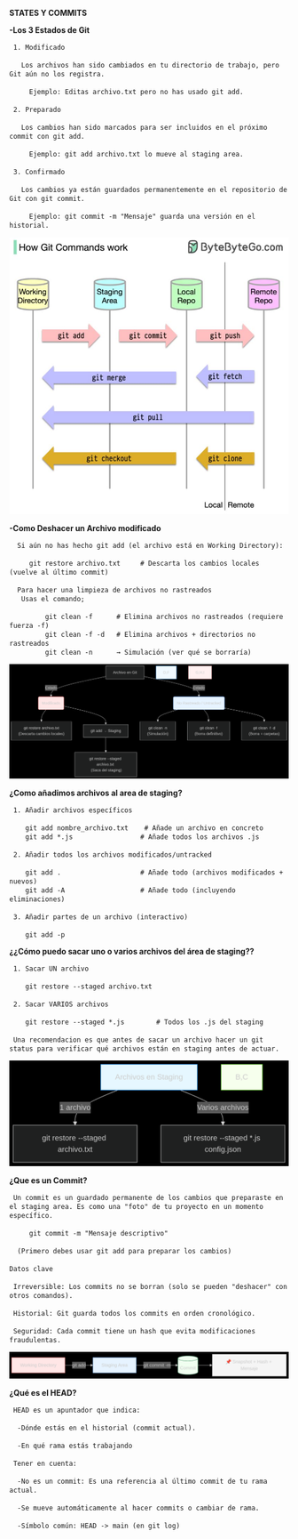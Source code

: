 **STATES Y COMMITS**

   **-Los 3 Estados de Git**

     1. Modificado 
      
       Los archivos han sido cambiados en tu directorio de trabajo, pero Git aún no los registra.

         Ejemplo: Editas archivo.txt pero no has usado git add.

     2. Preparado 
       
       Los cambios han sido marcados para ser incluidos en el próximo commit con git add.

         Ejemplo: git add archivo.txt lo mueve al staging area.

     3. Confirmado 

       Los cambios ya están guardados permanentemente en el repositorio de Git con git commit.

         Ejemplo: git commit -m "Mensaje" guarda una versión en el historial.

![Estadosdegit](imagenes/ESTADOSDEGIT.png)

   **-Como Deshacer un Archivo modificado**
     
      Si aún no has hecho git add (el archivo está en Working Directory):

         git restore archivo.txt     # Descarta los cambios locales (vuelve al último commit)

      Para hacer una limpieza de archivos no rastreados
       Usas el comando; 

             git clean -f      # Elimina archivos no rastreados (requiere fuerza -f)
             git clean -f -d   # Elimina archivos + directorios no rastreados
             git clean -n      → Simulación (ver qué se borraría) 

![alt text](imagenes/deepseek_mermaid_20250503_61b613.png)

   **¿Como añadimos archivos al area de staging?**
     
     1. Añadir archivos específicos

        git add nombre_archivo.txt    # Añade un archivo en concreto
        git add *.js                 # Añade todos los archivos .js

     2. Añadir todos los archivos modificados/untracked

        git add .                    # Añade todo (archivos modificados + nuevos)
        git add -A                   # Añade todo (incluyendo eliminaciones)

     3. Añadir partes de un archivo (interactivo)

        git add -p   

   **¿¿Cómo puedo sacar uno o varios archivos del área de staging??**   

     1. Sacar UN archivo

        git restore --staged archivo.txt  

     2. Sacar VARIOS archivos

        git restore --staged *.js        # Todos los .js del staging
 
     Una recomendacion es que antes de sacar un archivo hacer un git status para verificar qué archivos están en staging antes de actuar.

   ![GRFICASAC](imagenes/GraficodeSAC.png)  

   **¿Que es un Commit?**

     Un commit es un guardado permanente de los cambios que preparaste en el staging area. Es como una "foto" de tu proyecto en un momento específico.

         git commit -m "Mensaje descriptivo"  
      
      (Primero debes usar git add para preparar los cambios)

    Datos clave

     Irreversible: Los commits no se borran (solo se pueden "deshacer" con otros comandos).

     Historial: Git guarda todos los commits en orden cronológico.

     Seguridad: Cada commit tiene un hash que evita modificaciones fraudulentas.

![Commit](imagenes/Commit.png)

   **¿Qué es el HEAD?**

     HEAD es un apuntador que indica:

      -Dónde estás en el historial (commit actual).

      -En qué rama estás trabajando

     Tener en cuenta:

      -No es un commit: Es una referencia al último commit de tu rama actual.

      -Se mueve automáticamente al hacer commits o cambiar de rama.

      -Símbolo común: HEAD -> main (en git log)

           
